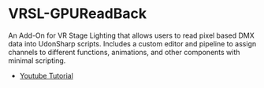 # VRSL-GPUReadBack
An Add-On for VR Stage Lighting that allows users to read pixel based DMX data into UdonSharp scripts. Includes a custom editor and pipeline to assign channels to different functions, animations, and other components with minimal scripting.

- [Youtube Tutorial](https://youtu.be/vMuerZXPKxo)


